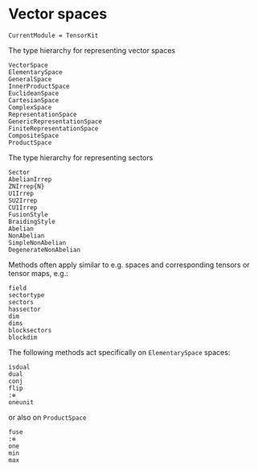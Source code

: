 # Vector spaces

```@meta
CurrentModule = TensorKit
```

The type hierarchy for representing vector spaces
```@docs
VectorSpace
ElementarySpace
GeneralSpace
InnerProductSpace
EuclideanSpace
CartesianSpace
ComplexSpace
RepresentationSpace
GenericRepresentationSpace
FiniteRepresentationSpace
CompositeSpace
ProductSpace
```

The type hierarchy for representing sectors
```@docs
Sector
AbelianIrrep
ZNIrrep{N}
U1Irrep
SU2Irrep
CU1Irrep
FusionStyle
BraidingStyle
Abelian
NonAbelian
SimpleNonAbelian
DegenerateNonAbelian
```

Methods often apply similar to e.g. spaces and corresponding tensors or tensor maps, e.g.:
```@docs
field
sectortype
sectors
hassector
dim
dims
blocksectors
blockdim
```
The following methods act specifically on `ElementarySpace` spaces:
```@docs
isdual
dual
conj
flip
:⊕
oneunit
```
or also on `ProductSpace`

```@docs
fuse
:⊗
one
min
max
```
